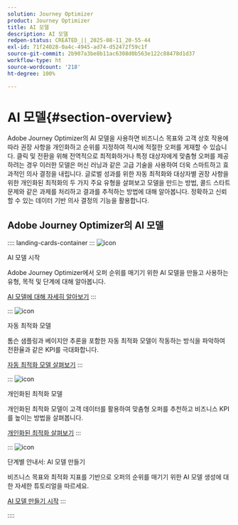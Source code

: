 ```yaml
---
solution: Journey Optimizer
product: Journey Optimizer
title: AI 모델
description: AI 모델
redpen-status: CREATED_||_2025-08-11_20-55-44
exl-id: 71f24028-0a4c-4945-ad74-d52472f59c1f
source-git-commit: 2b907a3be8b11ac6308d0b563e122c88478d1d37
workflow-type: ht
source-wordcount: '218'
ht-degree: 100%

---
```


# AI 모델{#section-overview}

Adobe Journey Optimizer의 AI 모델을 사용하면 비즈니스 목표와 고객 상호 작용에 따라 권장 사항을 개인화하고 순위를 지정하여 적시에 적절한 오퍼를 게재할 수 있습니다. 클릭 및 전환을 위해 전역적으로 최적화하거나 특정 대상자에게 맞춤형 오퍼를 제공하려는 경우 이러한 모델은 머신 러닝과 같은 고급 기술을 사용하여 더욱 스마트하고 효과적인 의사 결정을 내립니다. 글로벌 성과를 위한 자동 최적화와 대상자별 권장 사항을 위한 개인화된 최적화의 두 가지 주요 유형을 살펴보고 모델을 만드는 방법, 콜드 스타트 문제와 같은 과제를 처리하고 결과를 추적하는 방법에 대해 알아봅니다. 정확하고 신뢰할 수 있는 데이터 기반 의사 결정의 기능을 활용합니다.

## Adobe Journey Optimizer의 AI 모델

:::: landing-cards-container
:::
![icon](https://cdn.experienceleague.adobe.com/icons/book.svg?lang=ko)

AI 모델 시작

Adobe Journey Optimizer에서 오퍼 순위를 매기기 위한 AI 모델을 만들고 사용하는 유형, 목적 및 단계에 대해 알아봅니다.

[AI 모델에 대해 자세히 알아보기](../using/experience-decisioning/ranking/ai-models.md)
:::

:::
![icon](https://cdn.experienceleague.adobe.com/icons/chart-line.svg?lang=ko)

자동 최적화 모델

톰슨 샘플링과 베이지안 추론을 포함한 자동 최적화 모델이 작동하는 방식을 파악하여 전환율과 같은 KPI를 극대화합니다.

[자동 최적화 모델 살펴보기](../using/experience-decisioning/ranking/auto-optimization-model.md)
:::

:::
![icon](https://cdn.experienceleague.adobe.com/icons/bullseye.svg?lang=ko)

개인화된 최적화 모델

개인화된 최적화 모델이 고객 데이터를 활용하여 맞춤형 오퍼를 추천하고 비즈니스 KPI를 높이는 방법을 살펴봅니다.

[개인화된 최적화 살펴보기](../using/experience-decisioning/ranking/personalized-optimization-model.md)
:::

:::
![icon](https://cdn.experienceleague.adobe.com/icons/circle-play.svg?lang=ko)

단계별 안내서: AI 모델 만들기

비즈니스 목표와 최적화 지표를 기반으로 오퍼의 순위를 매기기 위한 AI 모델 생성에 대한 자세한 튜토리얼을 따르세요.

[AI 모델 만들기 시작](../using/experience-decisioning/ranking/create-ai-models.md)
:::

::::
